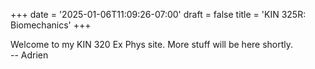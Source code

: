 +++
date = '2025-01-06T11:09:26-07:00'
draft = false
title = 'KIN 325R: Biomechanics'
+++

Welcome to my KIN 320 Ex Phys site. More stuff will be here shortly.  
-- Adrien

